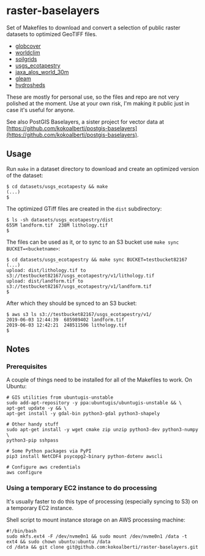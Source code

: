# raster-baselayers

Set of Makefiles to download and convert a selection of public raster datasets to optimized GeoTIFF files.

* [globcover](datasets/globcover/)
* [worldclim](datasets/worldclim/)
* [soilgrids](datasets/soilgrids/)
* [usgs_ecotapestry](datasets/usgs_ecotapestry/)
* [jaxa_alos_world_30m](datasets/jaxa_alos_world_30m/)
* [gleam](datasets/gleam/)
* [hydrosheds](datasets/hydrosheds/)

These are mostly for personal use, so the files and repo are not very polished at the moment. Use at your own risk, I'm making it public just in case it's useful for anyone.

See also PostGIS Baselayers, a sister project for vector data at [https://github.com/kokoalberti/postgis-baselayers](https://github.com/kokoalberti/postgis-baselayers).

## Usage

Run `make` in a dataset directory to download and create an optimized version of the dataset:

    $ cd datasets/usgs_ecotapesty && make
    (...)
    $

The optimized GTiff files are created in the `dist` subdirectory:

    $ ls -sh datasets/usgs_ecotapestry/dist
    655M landform.tif  238M lithology.tif
    $

The files can be used as it, or to sync to an S3 bucket use `make sync BUCKET=<bucketname>`:

    $ cd datasets/usgs_ecotapestry && make sync BUCKET=testbucket82167
    (...)
    upload: dist/lithology.tif to s3://testbucket82167/usgs_ecotapestry/v1/lithology.tif
    upload: dist/landform.tif to s3://testbucket82167/usgs_ecotapestry/v1/landform.tif
    $

After which they should be synced to an S3 bucket:

    $ aws s3 ls s3://testbucket82167/usgs_ecotapestry/v1/
    2019-06-03 12:44:39  685989402 landform.tif
    2019-06-03 12:42:21  248511506 lithology.tif
    $

## Notes

### Prerequisites

A couple of things need to be installed for all of the Makefiles to work. On 
Ubuntu:

    # GIS utilities from ubuntugis-unstable
    sudo add-apt-repository -y ppa:ubuntugis/ubuntugis-unstable && \
    apt-get update -y && \
    apt-get install -y gdal-bin python3-gdal python3-shapely

    # Other handy stuff
    sudo apt-get install -y wget cmake zip unzip python3-dev python3-numpy \
    python3-pip sshpass

    # Some Python packages via PyPI
    pip3 install NetCDF4 psycopg2-binary python-dotenv awscli

    # Configure aws credentials
    aws configure

### Using a temporary EC2 instance to do processing

It's usually faster to do this type of processing (especially syncing to S3) on a temporary EC2 instance. 

Shell script to mount instance storage on an AWS processing machine:

    #!/bin/bash
    sudo mkfs.ext4 -F /dev/nvme0n1 && sudo mount /dev/nvme0n1 /data -t ext4 && sudo chown ubuntu:ubuntu /data
    cd /data && git clone git@github.com:kokoalberti/raster-baselayers.git

